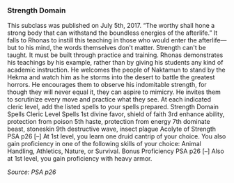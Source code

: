 ### Strength Domain

This subclass was published on July 5th, 2017.
“The worthy shall hone a strong body that can withstand the boundless energies of the afterlife.”
It falls to Rhonas to instill this teaching in those who would enter the afterlife—but to his mind, the words themselves don't matter. Strength can't be taught. It must be built through practice and training. Rhonas demonstrates his teachings by his example, rather than by giving his students any kind of academic instruction. He welcomes the people of Naktamun to stand by the Hekma and watch him as he storms into the desert to battle the greatest horrors. He encourages them to observe his indomitable strength, for though they will never equal it, they can aspire to mimicry. He invites them to scrutinize every move and practice what they see.
At each indicated cleric level, add the listed spells to your spells prepared.
Strength Domain Spells
Cleric Level	Spells
1st	divine favor, shield of faith
3rd	enhance ability, protection from poison
5th	haste, protection from energy
7th	dominate beast, stoneskin
9th	destructive wave, insect plague
Acolyte of Strength
PSA p26
[–]
At 1st level, you learn one druid cantrip of your choice. You also gain proficiency in one of the following skills of your choice: Animal Handling, Athletics, Nature, or Survival.
Bonus Proficiency
PSA p26
[–]
Also at 1st level, you gain proficiency with heavy armor.

*Source: PSA p26*